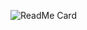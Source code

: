 ![ReadMe Card](https://github-readme-stats.vercel.app/api?username=kevinmuscara&show_icons=true&count_private=true&include_all_commits=true)
